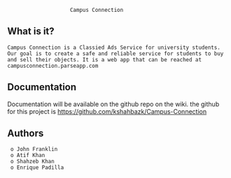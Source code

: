 
                        Campus Connection

  What is it?
  -----------

	Campus Connection is a Classied Ads Service for university students.
	Our goal is to create a safe and reliable service for students to buy
	and sell their objects. It is a web app that can be reached at
	campusconnection.parseapp.com


  Documentation
  -------------

  Documentation will be available on the github repo on the wiki.
  the github for this project is https://github.com/kshahbazk/Campus-Connection


  Authors
  --------

     o John Franklin
     o Atif Khan
     o Shahzeb Khan
     o Enrique Padilla
